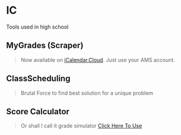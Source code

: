 # IC
Tools used in high school
## MyGrades (Scraper)
> Now available on [iCalendar.Cloud](https://icalendar.cloud/). Just use your AMS account.
## ClassScheduling
> Brutal Force to find best solution for a unique problem
## Score Calculator
> Or shall I call it grade simulator
[Click Here To Use](https://lengjunyi.github.io/IC/Score%20Calculator/main.html)
